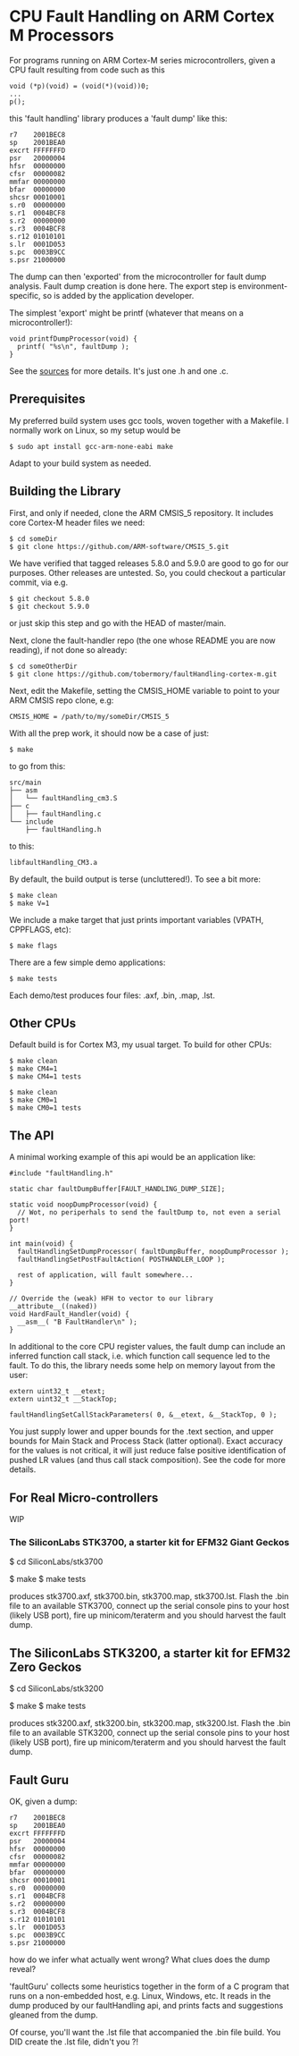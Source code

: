 # CPU Fault Handling on ARM Cortex M Processors

For programs running on ARM Cortex-M series microcontrollers, given a
CPU fault resulting from code such as this

```
void (*p)(void) = (void(*)(void))0;
...
p();
```
this 'fault handling' library produces a 'fault dump' like this:

```
r7    2001BEC8
sp    2001BEA0
excrt FFFFFFFD
psr   20000004
hfsr  00000000
cfsr  00000082
mmfar 00000000
bfar  00000000
shcsr 00010001
s.r0  00000000
s.r1  0004BCF8
s.r2  00000000
s.r3  0004BCF8
s.r12 01010101
s.lr  0001D053
s.pc  0003B9CC
s.psr 21000000
```

The dump can then 'exported' from the microcontroller for fault dump
analysis.  Fault dump creation is done here. The export step is
environment-specific, so is added by the application developer.

The simplest 'export' might be printf (whatever that means on a
microcontroller!):

```
void printfDumpProcessor(void) {
  printf( "%s\n", faultDump );
}
```

See the [sources](src/main/) for more details.  It's just one .h and one .c.

## Prerequisites 

My preferred build system uses gcc tools, woven together with a
Makefile. I normally work on Linux, so my setup would be

```
$ sudo apt install gcc-arm-none-eabi make
```
Adapt to your build system as needed. 

## Building the Library

First, and only if needed, clone the ARM CMSIS_5 repository.
It includes core Cortex-M header files we need:

```
$ cd someDir
$ git clone https://github.com/ARM-software/CMSIS_5.git

```

We have verified that tagged releases 5.8.0 and 5.9.0 are good to go
for our purposes. Other releases are untested. So, you could checkout
a particular commit, via e.g.

```
$ git checkout 5.8.0
$ git checkout 5.9.0
```

or just skip this step and go with the HEAD of master/main.

Next, clone the fault-handler repo (the one whose README you are now
reading), if not done so already:

```
$ cd someOtherDir
$ git clone https://github.com/tobermory/faultHandling-cortex-m.git
```

Next, edit the Makefile, setting the CMSIS_HOME variable to point to
your ARM CMSIS repo clone, e.g:

```
CMSIS_HOME = /path/to/my/someDir/CMSIS_5
```

With all the prep work, it should now be a case of just:

```
$ make
```

to go from this:

```
src/main
├── asm
│   └── faultHandling_cm3.S
├── c
│   ├── faultHandling.c
└── include
    ├── faultHandling.h
```

to this:

```
libfaultHandling_CM3.a
```


By default, the build output is terse (uncluttered!).  To see a bit
more:

```
$ make clean
$ make V=1
```

We include a make target that just prints important variables
(VPATH, CPPFLAGS, etc):

```
$ make flags
```

There are a few simple demo applications:

```
$ make tests
```

Each demo/test produces four files: .axf, .bin, .map, .lst.

## Other CPUs

Default build is for Cortex M3, my usual target. To build for other CPUs:

```
$ make clean
$ make CM4=1
$ make CM4=1 tests

$ make clean
$ make CM0=1
$ make CM0=1 tests
```

## The API

A minimal working example of this api would be an application like:

```
#include "faultHandling.h"

static char faultDumpBuffer[FAULT_HANDLING_DUMP_SIZE];

static void noopDumpProcessor(void) {
  // Wot, no periperhals to send the faultDump to, not even a serial port!
}

int main(void) {
  faultHandlingSetDumpProcessor( faultDumpBuffer, noopDumpProcessor );
  faultHandlingSetPostFaultAction( POSTHANDLER_LOOP );

  rest of application, will fault somewhere...
}

// Override the (weak) HFH to vector to our library
__attribute__((naked))
void HardFault_Handler(void) {
  __asm__( "B FaultHandler\n" );
}

```

In additional to the core CPU register values, the fault dump can
include an inferred function call stack, i.e. which function call
sequence led to the fault.  To do this, the library needs some help on
memory layout from the user:

```
extern uint32_t __etext;
extern uint32_t __StackTop;
   
faultHandlingSetCallStackParameters( 0, &__etext, &__StackTop, 0 );
```

You just supply lower and upper bounds for the .text section, and
upper bounds for Main Stack and Process Stack (latter optional). Exact
accuracy for the values is not critical, it will just reduce false
positive identification of pushed LR values (and thus call stack
composition).  See the code for more details.

## For Real Micro-controllers

WIP

### The SiliconLabs STK3700, a starter kit for EFM32 Giant Geckos

$ cd SiliconLabs/stk3700

$ make
$ make tests

produces stk3700.axf, stk3700.bin, stk3700.map, stk3700.lst. Flash the
.bin file to an available STK3700, connect up the serial console pins
to your host (likely USB port), fire up minicom/teraterm and you
should harvest the fault dump.

## The SiliconLabs STK3200, a starter kit for EFM32 Zero Geckos

$ cd SiliconLabs/stk3200

$ make
$ make tests

produces stk3200.axf, stk3200.bin, stk3200.map, stk3200.lst. Flash the
.bin file to an available STK3200, connect up the serial console pins
to your host (likely USB port), fire up minicom/teraterm and you
should harvest the fault dump.


## Fault Guru

OK, given a dump:

```
r7    2001BEC8
sp    2001BEA0
excrt FFFFFFFD
psr   20000004
hfsr  00000000
cfsr  00000082
mmfar 00000000
bfar  00000000
shcsr 00010001
s.r0  00000000
s.r1  0004BCF8
s.r2  00000000
s.r3  0004BCF8
s.r12 01010101
s.lr  0001D053
s.pc  0003B9CC
s.psr 21000000
```

how do we infer what actually went wrong? What clues does the dump reveal?

'faultGuru' collects some heuristics together in the form of a C
program that runs on a non-embedded host, e.g. Linux, Windows, etc.
It reads in the dump produced by our faultHandling api, and prints
facts and suggestions gleaned from the dump.

Of course, you'll want the .lst file that accompanied the .bin file
build.  You DID create the .lst file, didn't you ?!